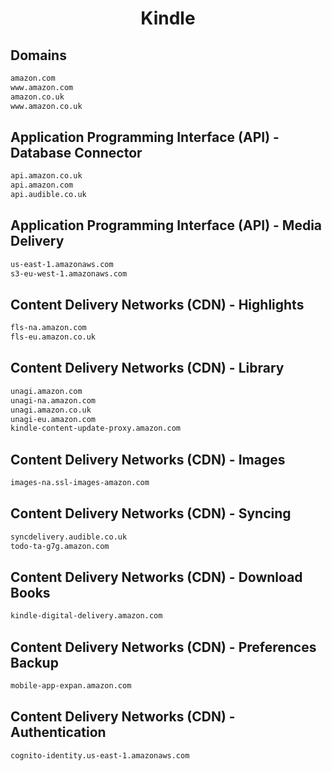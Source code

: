 


<h1 align="center">Kindle</h1>  


## Domains


```html
amazon.com
www.amazon.com
amazon.co.uk
www.amazon.co.uk
```  


## Application Programming Interface (API) - Database Connector


```html
api.amazon.co.uk
api.amazon.com
api.audible.co.uk
```  


## Application Programming Interface (API) - Media Delivery


```html
us-east-1.amazonaws.com
s3-eu-west-1.amazonaws.com
```  


## Content Delivery Networks (CDN) - Highlights


```html
fls-na.amazon.com
fls-eu.amazon.co.uk
```  


## Content Delivery Networks (CDN) - Library


```html
unagi.amazon.com
unagi-na.amazon.com
unagi.amazon.co.uk
unagi-eu.amazon.com
kindle-content-update-proxy.amazon.com
```  


## Content Delivery Networks (CDN) - Images


```html
images-na.ssl-images-amazon.com
```  


## Content Delivery Networks (CDN) - Syncing


```html
syncdelivery.audible.co.uk
todo-ta-g7g.amazon.com
```  


## Content Delivery Networks (CDN) - Download Books


```html
kindle-digital-delivery.amazon.com
```  


## Content Delivery Networks (CDN) - Preferences Backup


```html
mobile-app-expan.amazon.com
```  


## Content Delivery Networks (CDN) - Authentication


```html
cognito-identity.us-east-1.amazonaws.com
```  

